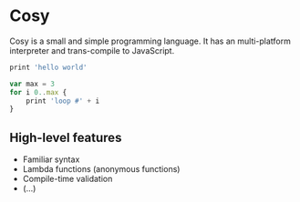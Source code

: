 
# Cosy

Cosy is a small and simple programming language. It has an multi-platform interpreter and trans-compile to JavaScript.

```javascript
print 'hello world'
```

```javascript
var max = 3
for i 0..max {
    print 'loop #' + i
}
```

## High-level features

* Familiar syntax
* Lambda functions (anonymous functions)
* Compile-time validation
* (...)


<!--

Notes:
* Variables starting with _ are considered unused, i.e. using them will result in a compile-time error


-->
